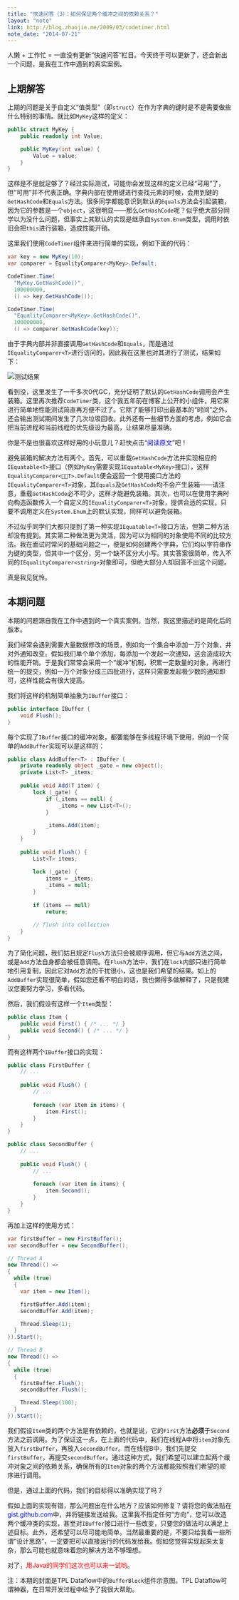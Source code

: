 ```yaml
---
title: "快速问答（3）：如何保证两个缓冲之间的依赖关系？"
layout: "note"
link: http://blog.zhaojie.me/2009/03/codetimer.html
note_date: "2014-07-21"
---
```


人懒 + 工作忙 = 一直没有更新“快速问答”栏目。今天终于可以更新了，还会新出一个问题，是我在工作中遇到的真实案例。

## 上期解答

上期的问题是关于自定义“值类型”（即`struct`）在作为字典的键时是不是需要做些什么特别的事情。就比如`MyKey`这样的定义：

```cs
public struct MyKey {
    public readonly int Value;

    public MyKey(int value) {
        Value = value;
    }
}
```

这样是不是就足够了？经过实际测试，可能你会发现这样的定义已经“可用”了，但“可用”并不代表正确。字典内部在使用键进行查找元素的时候，会用到键的`GetHashCode`和`Equals`方法。很多同学都能意识到默认的`Equals`方法会引起装箱，因为它的参数是一个`object`，这很明显——那么`GetHashCode`呢？似乎绝大部分同学以为没什么问题，但事实上其默认的实现是继承自`System.Enum`类型，调用时依旧会把`this`进行装箱，造成性能开销。

这里我们使用`CodeTimer`组件来进行简单的实现，例如下面的代码：

```cs
var key = new MyKey(10);
var comparer = EqualityComparer<MyKey>.Default;

CodeTimer.Time(
  "MyKey.GetHashCode()",
  100000000,
  () => key.GetHashCode());

CodeTimer.Time(
  "EqualityComparer<MyKey>.GetHashCode()",
  100000000,
  () => comparer.GetHashCode(key));
```

由于字典内部并非直接调用`GetHashCode`和`Equals`，而是通过`IEqualityComparer<T>`进行访问的，因此我在这里也对其进行了测试，结果如下：

<img src="1.png" alt="测试结果" />

看到没，这里发生了一千多次0代GC，充分证明了默认的`GetHashCode`调用会产生装箱。这里再次推荐`CodeTimer`类，这个我五年前在博客上公开的小组件，用它来进行简单地性能测试简直再方便不过了。它除了能够打印出最基本的“时间”之外，还会输出测试期间发生了几次垃圾回收。此外还有一些细节方面的考虑，例如它会把当前进程和当前线程的优先级设为最高，让结果尽量准确。

你是不是也很喜欢这样好用的小玩意儿？赶快点击“<span style="color:blue;">阅读原文</span>”吧！

避免装箱的解决方法有两个。首先，可以重载`GetHashCode`方法并实现相应的`IEquatable<T>`接口（例如`MyKey`需要实现`IEquatable<MyKey>`接口），这样`EqualityComparer<T>.Default`便会返回一个使用接口方法的`IEqualityComparer<T>`对象，其`Equals`及`GetHashCode`均不会产生装箱——请注意，重载`GetHashCode`必不可少，这样才能避免装箱。其次，也可以在使用字典时向构造函数传入一个自定义的`IEqualityComparer<T>`对象，提供合适的实现，只要不调用定义在`System.Enum`上的默认实现，同样可以避免装箱。

不过似乎同学们大都只提到了第一种实现`IEquatable<T>`接口方法，但第二种方法却没有提到。其实第二种做法更为灵活，因为可以为相同的对象使用不同的比较方法。我在面试时常问的基础问题之一，便是如何创建两个字典，它们均以字符串作为键的类型，但其中一个区分，另一个缺不区分大小写。其实答案很简单，传入不同的`IEqualityComparer<string>`对象即可，但绝大部分人却回答不出这个问题。

真是我见犹怜。

## 本期问题

本期的问题源自我在工作中遇到的一个真实案例。当然，我这里描述的是简化后的版本。

我们经常会遇到需要大量数据修改的场景，例如向一个集合中添加一万个对象，并对外通知改变。假如我们单个单个添加，每添加一个发起一次通知，这会造成较大的性能开销。于是我们常常会采用一个“缓冲”机制，积累一定数量的对象，再进行统一的提交，例如一万个对象分成三四批进行，这样只需要发起极少数的通知即可，这样性能会有很大提高。

我们将这样的机制简单抽象为`IBuffer`接口：

```cs
public interface IBuffer {
    void Flush();
}
```

每个实现了`IBuffer`接口的缓冲对象，都要能够在多线程环境下使用，例如一个简单的`AddBuffer`实现可以是这样的：

```cs
public class AddBuffer<T> : IBuffer {
    private readonly object _gate = new object();
    private List<T> _items;
    
    public void Add(T item) {
        lock (_gate) {
            if (_items == null) {
                _items = new List<T>();
            }
            
            _items.Add(item);
        }
    }
    
    public void Flush() {
        List<T> items;
        
        lock (_gate) {
            items = _items;
            _items = null;
        }
        
        if (items == null)
            return;
            
        // flush into collection
    }
}
```

为了简化问题，我们姑且规定`Flush`方法只会被顺序调用，但它与`Add`方法之间，或是`Add`方法自身都会被任意调用。在`Flush`方法中，我们在`lock`内部只进行简单地引用复制，因此它对`Add`方法的干扰很小，这也是我们希望的结果。如上的`AddBuffer`实现很简单，假如您还看不明白的话，我也懒得多做解释了，只是我建议您要努力学习，多看代码。

然后，我们假设有这样一个`Item`类型：

```cs
public class Item {
    public void First() { /* ... */ }
    public void Second() { /* ... */ }
}
```

而有这样两个`IBuffer`接口的实现：

```cs
public class FirstBuffer {
    // ...
    
    public void Flush() {
        // ...
        
        foreach (var item in items) {
            item.First();
        }
    }
}

public class SecondBuffer {
    // ...
    
    public void Flush() {
        // ...
        
        foreach (var item in items) {
            item.Second();
        }
    }
}
```

再加上这样的使用方式：

```cs
var firstBuffer = new FirstBuffer();
var secondBuffer = new SecondBuffer();

// Thread A
new Thread(() =>
{
  while (true)
  {
    var item = new Item();

    firstBuffer.Add(item);
    secondBuffer.Add(item);

    Thread.Sleep(1);
  }
}).Start();

// Thread B
new Thread(() =>
{
  while (true)
  {
    firstBuffer.Flush();
    secondBuffer.Flush();

    Thread.Sleep(100);
  }
}).Start();
```

我们假设`Item`类的两个方法是有依赖的，也就是说，它的`First`方法**必须**于`Second`方法之前调用。为了保证这一点，在上面的代码中，我们在线程A中将`item`对象先放入`firstBuffer`，再放入`secondBuffer`。而在线程B中，我们先提交`firstBuffer`，再提交`secondBuffer`。通过这种方式，我们希望可以建立起两个缓冲对象之间的依赖关系，确保所有的`Item`对象的两个方法都能按照我们希望的顺序进行调用。

但是，通过上面的代码，我们的目标得以准确实现了吗？

假如上面的实现有错，那么问题出在什么地方？应该如何修复？请将您的做法贴在<span style="color:blue;">gist.github.com</span>中，并将链接发送给我。这里我不指定任何“方向”，您可以改造两个缓冲类的实现，甚至对`IBuffer`接口进行一些改变，只要您的做法可以满足上述目标。此外，还希望可以尽可能地简单。当然最重要的是，不要只给我看一些所谓“设计思路”，一定要把可以直接运行的代码发给我。假如您觉得实现起来太复杂，那么可能也就意味着您的解决方法不够理想。

对了，<span style="color:red;">用Java的同学们这次也可以来一试哟</span>。

注：本期的封面是TPL Dataflow中的`BufferBlock`组件示意图。TPL Dataflow可谓神器，在日常开发过程中给予了我很大帮助。